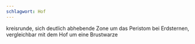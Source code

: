 ```yaml
---
schlagwort: Hof
---
```

kreisrunde, sich deutlich abhebende Zone um das Peristom bei Erdsternen, vergleichbar mit dem Hof um eine Brustwarze